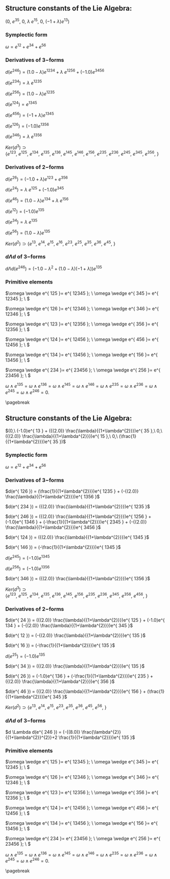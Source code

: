 ## Structure constants of the Lie Algebra:
$(0,\ e^{ 35 },\ 0,\ \lambda \ e^{ 15 },\ 0,\ (-1+\lambda)e^{ 13 })$ 

### Symplectic form
 $\omega=e^{ 12 } + e^{ 34 } + e^{ 56 }$

### Derivatives of $3-$forms
$d(e^{ 246 })  = (1.0-\lambda)e^{ 1234 } + \lambda \ e^{ 1256 } + (-1.0)e^{ 3456 }$

$d(e^{ 234 })  = \lambda \ e^{ 1235 }$

$d(e^{ 256 })  = (1.0-\lambda)e^{ 1235 }$

$d(e^{ 124 })  = e^{ 1345 }$

$d(e^{ 456 })  = (-1+\lambda)e^{ 1345 }$

$d(e^{ 126 })  = (-1.0)e^{ 1356 }$

$d(e^{ 346 })  = \lambda \ e^{ 1356 }$

$Ker(d^3) \supset \{e^{ 123 }, \ e^{ 125 }, \ e^{ 134 }, \ e^{ 135 }, \ e^{ 136 }, \ e^{ 145 }, \ e^{ 146 }, \ e^{ 156 }, \ e^{ 235 }, \ e^{ 236 }, \ e^{ 245 }, \ e^{ 345 }, \ e^{ 356 }, \ \}$ 

### Derivatives of $2-$forms
$d(e^{ 26 })  = (-1.0+\lambda)e^{ 123 } + e^{ 356 }$

$d(e^{ 24 })  = \lambda \ e^{ 125 } + (-1.0)e^{ 345 }$

$d(e^{ 46 })  = (1.0-\lambda)e^{ 134 } + \lambda \ e^{ 156 }$

$d(e^{ 12 })  = (-1.0)e^{ 135 }$

$d(e^{ 34 })  = \lambda \ e^{ 135 }$

$d(e^{ 56 })  = (1.0-\lambda)e^{ 135 }$

$Ker(d^2) \supset \{e^{ 13 }, \ e^{ 14 }, \ e^{ 15 }, \ e^{ 16 }, \ e^{ 23 }, \ e^{ 25 }, \ e^{ 35 }, \ e^{ 36 }, \ e^{ 45 }, \ \}$ 

### $d \Lambda d$ of $3-$forms
$d \Lambda d(e^{ 246 })  = (-1.0-\lambda^{2}+ {(1.0-\lambda)} {(-1+\lambda)})e^{ 135 }$

### Primitive elements
$\omega \wedge e^{ 125 }= e^{ 12345 }; \ \omega \wedge e^{ 345 }= e^{ 12345 }; \ $

$\omega \wedge e^{ 126 }= e^{ 12346 }; \ \omega \wedge e^{ 346 }= e^{ 12346 }; \ $

$\omega \wedge e^{ 123 }= e^{ 12356 }; \ \omega \wedge e^{ 356 }= e^{ 12356 }; \ $

$\omega \wedge e^{ 124 }= e^{ 12456 }; \ \omega \wedge e^{ 456 }= e^{ 12456 }; \ $

$\omega \wedge e^{ 134 }= e^{ 13456 }; \ \omega \wedge e^{ 156 }= e^{ 13456 }; \ $

$\omega \wedge e^{ 234 }= e^{ 23456 }; \ \omega \wedge e^{ 256 }= e^{ 23456 }; \ $

$\omega \wedge e^{ 135 }=\omega \wedge e^{ 136 }=\omega \wedge e^{ 145 }=\omega \wedge e^{ 146 }=\omega \wedge e^{ 235 }=\omega \wedge e^{ 236 }=\omega \wedge e^{ 245 }=\omega \wedge e^{ 246 }=0.$ 

\pagebreak

## Structure constants of the Lie Algebra:
$(0,\ (-1.0)e^{ 13 } + ({(2.0)} \frac{\lambda}{{1+\lambda^{2}}})e^{ 35 },\ 0,\ ({(2.0)} \frac{\lambda}{{1+\lambda^{2}}})e^{ 15 },\ 0,\ (\frac{1}{{1+\lambda^{2}}})e^{ 35 })$ 

### Symplectic form
 $\omega=e^{ 12 } + e^{ 34 } + e^{ 56 }$

### Derivatives of $3-$forms
$d(e^{ 126 })  = (\frac{1}{{1+\lambda^{2}}})e^{ 1235 } + (-{(2.0)} \frac{\lambda}{{1+\lambda^{2}}})e^{ 1356 }$

$d(e^{ 234 })  = ({(2.0)} \frac{\lambda}{{1+\lambda^{2}}})e^{ 1235 }$

$d(e^{ 246 })  = ({(2.0)} \frac{\lambda}{{1+\lambda^{2}}})e^{ 1256 } + (-1.0)e^{ 1346 } + (-\frac{1}{{1+\lambda^{2}}})e^{ 2345 } + (-{(2.0)} \frac{\lambda}{{1+\lambda^{2}}})e^{ 3456 }$

$d(e^{ 124 })  = ({(2.0)} \frac{\lambda}{{1+\lambda^{2}}})e^{ 1345 }$

$d(e^{ 146 })  = (-\frac{1}{{1+\lambda^{2}}})e^{ 1345 }$

$d(e^{ 245 })  = (-1.0)e^{ 1345 }$

$d(e^{ 256 })  = (-1.0)e^{ 1356 }$

$d(e^{ 346 })  = ({(2.0)} \frac{\lambda}{{1+\lambda^{2}}})e^{ 1356 }$

$Ker(d^3) \supset \{e^{ 123 }, \ e^{ 125 }, \ e^{ 134 }, \ e^{ 135 }, \ e^{ 136 }, \ e^{ 145 }, \ e^{ 156 }, \ e^{ 235 }, \ e^{ 236 }, \ e^{ 345 }, \ e^{ 356 }, \ e^{ 456 }, \ \}$ 

### Derivatives of $2-$forms
$d(e^{ 24 })  = ({(2.0)} \frac{\lambda}{{1+\lambda^{2}}})e^{ 125 } + (-1.0)e^{ 134 } + (-{(2.0)} \frac{\lambda}{{1+\lambda^{2}}})e^{ 345 }$

$d(e^{ 12 })  = (-{(2.0)} \frac{\lambda}{{1+\lambda^{2}}})e^{ 135 }$

$d(e^{ 16 })  = (-\frac{1}{{1+\lambda^{2}}})e^{ 135 }$

$d(e^{ 25 })  = (-1.0)e^{ 135 }$

$d(e^{ 34 })  = ({(2.0)} \frac{\lambda}{{1+\lambda^{2}}})e^{ 135 }$

$d(e^{ 26 })  = (-1.0)e^{ 136 } + (-\frac{1}{{1+\lambda^{2}}})e^{ 235 } + ({(2.0)} \frac{\lambda}{{1+\lambda^{2}}})e^{ 356 }$

$d(e^{ 46 })  = ({(2.0)} \frac{\lambda}{{1+\lambda^{2}}})e^{ 156 } + (\frac{1}{{1+\lambda^{2}}})e^{ 345 }$

$Ker(d^2) \supset \{e^{ 13 }, \ e^{ 14 }, \ e^{ 15 }, \ e^{ 23 }, \ e^{ 35 }, \ e^{ 36 }, \ e^{ 45 }, \ e^{ 56 }, \ \}$ 

### $d \Lambda d$ of $3-$forms
$d \Lambda d(e^{ 246 })  = (-{(8.0)} \frac{\lambda^{2}}{{1+\lambda^{2}}^{2}}+2 \frac{1}{{1+\lambda^{2}}})e^{ 135 }$

### Primitive elements
$\omega \wedge e^{ 125 }= e^{ 12345 }; \ \omega \wedge e^{ 345 }= e^{ 12345 }; \ $

$\omega \wedge e^{ 126 }= e^{ 12346 }; \ \omega \wedge e^{ 346 }= e^{ 12346 }; \ $

$\omega \wedge e^{ 123 }= e^{ 12356 }; \ \omega \wedge e^{ 356 }= e^{ 12356 }; \ $

$\omega \wedge e^{ 124 }= e^{ 12456 }; \ \omega \wedge e^{ 456 }= e^{ 12456 }; \ $

$\omega \wedge e^{ 134 }= e^{ 13456 }; \ \omega \wedge e^{ 156 }= e^{ 13456 }; \ $

$\omega \wedge e^{ 234 }= e^{ 23456 }; \ \omega \wedge e^{ 256 }= e^{ 23456 }; \ $

$\omega \wedge e^{ 135 }=\omega \wedge e^{ 136 }=\omega \wedge e^{ 145 }=\omega \wedge e^{ 146 }=\omega \wedge e^{ 235 }=\omega \wedge e^{ 236 }=\omega \wedge e^{ 245 }=\omega \wedge e^{ 246 }=0.$ 

\pagebreak

